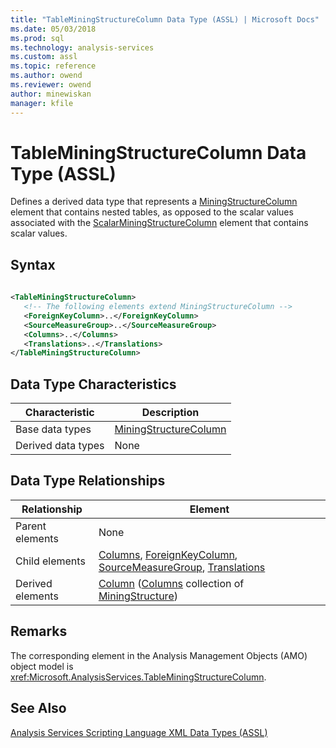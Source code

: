 ```yaml
---
title: "TableMiningStructureColumn Data Type (ASSL) | Microsoft Docs"
ms.date: 05/03/2018
ms.prod: sql
ms.technology: analysis-services
ms.custom: assl
ms.topic: reference
ms.author: owend
ms.reviewer: owend
author: minewiskan
manager: kfile
---
```

# TableMiningStructureColumn Data Type (ASSL)

  Defines a derived data type that represents a [MiningStructureColumn](miningstructurecolumn-data-type-assl.md) element that contains nested tables, as opposed to the scalar values associated with the [ScalarMiningStructureColumn](scalarminingstructurecolumn-data-type-assl.md) element that contains scalar values.  
  
## Syntax  
  
```xml  
  
<TableMiningStructureColumn>  
   <!-- The following elements extend MiningStructureColumn -->  
   <ForeignKeyColumn>..</ForeignKeyColumn>  
   <SourceMeasureGroup>..</SourceMeasureGroup>  
   <Columns>..</Columns>  
   <Translations>..</Translations>  
</TableMiningStructureColumn>  
```  
  
## Data Type Characteristics  
  
|Characteristic|Description|  
|--------------------|-----------------|  
|Base data types|[MiningStructureColumn](miningstructurecolumn-data-type-assl.md)|  
|Derived data types|None|  
  
## Data Type Relationships  
  
|Relationship|Element|  
|------------------|-------------|  
|Parent elements|None|  
|Child elements|[Columns](../collections/columns-element-assl.md), [ForeignKeyColumn](../objects/foreignkeycolumn-element-assl.md), [SourceMeasureGroup](../objects/sourcemeasuregroup-element-assl.md), [Translations](../collections/translations-element-assl.md)|  
|Derived elements|[Column](../objects/column-element-assl.md) ([Columns](../collections/columns-element-assl.md) collection of [MiningStructure](../objects/miningstructure-element-assl.md))|  
  
## Remarks  
 The corresponding element in the Analysis Management Objects (AMO) object model is <xref:Microsoft.AnalysisServices.TableMiningStructureColumn>.  
  
## See Also  
 [Analysis Services Scripting Language XML Data Types &#40;ASSL&#41;](analysis-services-scripting-language-xml-data-types-assl.md)  
  
  
